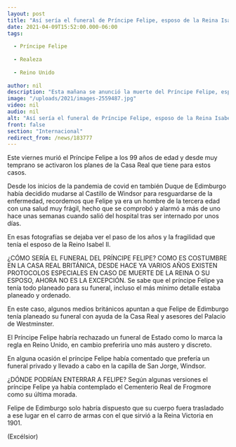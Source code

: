 ```yaml
---
layout: post
title: "Así sería el funeral de Príncipe Felipe, esposo de la Reina Isabel II"
date: 2021-04-09T15:52:00.000-06:00
tags:
  
  - Príncipe Felipe
  
  - Realeza
  
  - Reino Unido
  
author: nil
description: "Esta mañana se anunció la muerte del Príncipe Felipe, esposo de la Reina Isabel II y así es como sería su funeral."
image: "/uploads/2021/images-2559487.jpg"
video: nil
audio: nil
alt: "Así sería el funeral de Príncipe Felipe, esposo de la Reina Isabel II"
front: false
section: "Internacional"
redirect_from: /news/183777
---
```


Este viernes murió el Príncipe Felipe a los 99 años de edad y desde muy temprano se activaron los planes de la Casa Real que tiene para estos casos.

Desde los inicios de la pandemia de covid en también Duque de Edimburgo había decidido mudarse al Castillo de Windsor para resguardarse de la enfermedad, recordemos que Felipe ya era un hombre de la tercera edad con una salud muy frágil, hecho que se comprobó y alarmó a más de uno hace unas semanas cuando salió del hospital tras ser internado por unos días.

En esas fotografías se dejaba ver el paso de los años y la fragilidad que tenía el esposo de la Reino Isabel II.

¿CÓMO SERÍA EL FUNERAL DEL PRÍNCIPE FELIPE?
COMO ES COSTUMBRE EN LA CASA REAL BRITÁNICA, DESDE HACE YA VARIOS AÑOS EXISTEN PROTOCOLOS ESPECIALES EN CASO DE MUERTE DE LA REINA O SU ESPOSO, AHORA NO ES LA EXCEPCIÓN.
Se sabe que el príncipe Felipe ya tenía todo planeado para su funeral, incluso el más mínimo detalle estaba planeado y ordenado.

En este caso, algunos medios británicos apuntan a que Felipe de Edimburgo tenía planeado su funeral con ayuda de la Casa Real y asesores del Palacio de Westminster.

El Príncipe Felipe habría rechazado un funeral de Estado como lo marca la regla en Reino Unido, en cambio preferiría uno más austero y discreto.

En alguna ocasión el príncipe Felipe había comentado que prefería un funeral privado y llevado a cabo en la capilla de San Jorge, Windsor.

¿DÓNDE PODRÍAN ENTERRAR A FELIPE?
Según algunas versiones el príncipe Felipe ya había contemplado el Cementerio Real de Frogmore como su última morada.

Felipe de Edimburgo solo habría dispuesto que su cuerpo fuera trasladado a ese lugar en el carro de armas con el que sirvió a la Reina Victoria en 1901.

(Excélsior)